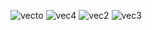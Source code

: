 ![vecto](https://user-images.githubusercontent.com/30559667/103158765-860fa600-478f-11eb-9da3-faad99ae3bab.PNG)
![vec4](https://user-images.githubusercontent.com/30559667/103158766-8740d300-478f-11eb-9caa-d8ac2455995d.PNG)
![vec2](https://user-images.githubusercontent.com/30559667/103158767-8740d300-478f-11eb-8183-234ab3a4a275.PNG)
![vec3](https://user-images.githubusercontent.com/30559667/103158768-87d96980-478f-11eb-87ec-7648790c4c40.PNG)
